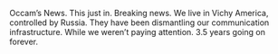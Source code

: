 Occam’s News. This just in. Breaking news. We live in Vichy America, controlled by Russia. They have been dismantling our communication infrastructure. While we weren’t paying attention. 3.5 years going on forever.
